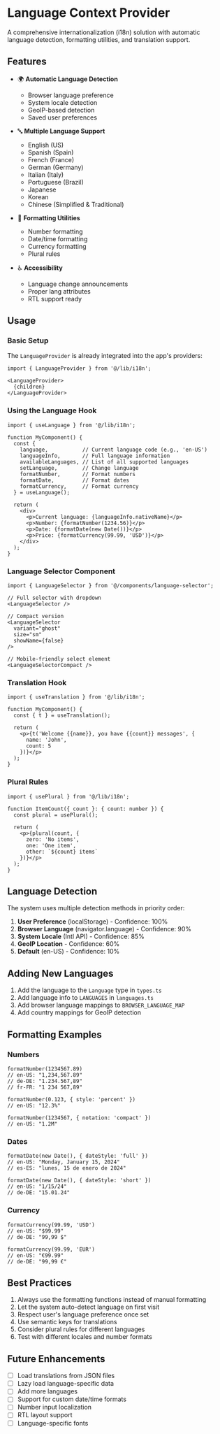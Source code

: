 # Language Context Provider

A comprehensive internationalization (i18n) solution with automatic language detection, formatting utilities, and translation support.

## Features

- 🌍 **Automatic Language Detection**
  - Browser language preference
  - System locale detection
  - GeoIP-based detection
  - Saved user preferences

- 🔤 **Multiple Language Support**
  - English (US)
  - Spanish (Spain)
  - French (France)
  - German (Germany)
  - Italian (Italy)
  - Portuguese (Brazil)
  - Japanese
  - Korean
  - Chinese (Simplified & Traditional)

- 📝 **Formatting Utilities**
  - Number formatting
  - Date/time formatting
  - Currency formatting
  - Plural rules

- ♿ **Accessibility**
  - Language change announcements
  - Proper lang attributes
  - RTL support ready

## Usage

### Basic Setup

The `LanguageProvider` is already integrated into the app's providers:

```tsx
import { LanguageProvider } from '@/lib/i18n';

<LanguageProvider>
  {children}
</LanguageProvider>
```

### Using the Language Hook

```tsx
import { useLanguage } from '@/lib/i18n';

function MyComponent() {
  const {
    language,           // Current language code (e.g., 'en-US')
    languageInfo,       // Full language information
    availableLanguages, // List of all supported languages
    setLanguage,        // Change language
    formatNumber,       // Format numbers
    formatDate,         // Format dates
    formatCurrency,     // Format currency
  } = useLanguage();

  return (
    <div>
      <p>Current language: {languageInfo.nativeName}</p>
      <p>Number: {formatNumber(1234.56)}</p>
      <p>Date: {formatDate(new Date())}</p>
      <p>Price: {formatCurrency(99.99, 'USD')}</p>
    </div>
  );
}
```

### Language Selector Component

```tsx
import { LanguageSelector } from '@/components/language-selector';

// Full selector with dropdown
<LanguageSelector />

// Compact version
<LanguageSelector 
  variant="ghost" 
  size="sm"
  showName={false}
/>

// Mobile-friendly select element
<LanguageSelectorCompact />
```

### Translation Hook

```tsx
import { useTranslation } from '@/lib/i18n';

function MyComponent() {
  const { t } = useTranslation();

  return (
    <p>{t('Welcome {{name}}, you have {{count}} messages', {
      name: 'John',
      count: 5
    })}</p>
  );
}
```

### Plural Rules

```tsx
import { usePlural } from '@/lib/i18n';

function ItemCount({ count }: { count: number }) {
  const plural = usePlural();

  return (
    <p>{plural(count, {
      zero: 'No items',
      one: 'One item',
      other: `${count} items`
    })}</p>
  );
}
```

## Language Detection

The system uses multiple detection methods in priority order:

1. **User Preference** (localStorage) - Confidence: 100%
2. **Browser Language** (navigator.language) - Confidence: 90%
3. **System Locale** (Intl API) - Confidence: 85%
4. **GeoIP Location** - Confidence: 60%
5. **Default** (en-US) - Confidence: 10%

## Adding New Languages

1. Add the language to the `Language` type in `types.ts`
2. Add language info to `LANGUAGES` in `languages.ts`
3. Add browser language mappings to `BROWSER_LANGUAGE_MAP`
4. Add country mappings for GeoIP detection

## Formatting Examples

### Numbers
```tsx
formatNumber(1234567.89)
// en-US: "1,234,567.89"
// de-DE: "1.234.567,89"
// fr-FR: "1 234 567,89"

formatNumber(0.123, { style: 'percent' })
// en-US: "12.3%"

formatNumber(1234567, { notation: 'compact' })
// en-US: "1.2M"
```

### Dates
```tsx
formatDate(new Date(), { dateStyle: 'full' })
// en-US: "Monday, January 15, 2024"
// es-ES: "lunes, 15 de enero de 2024"

formatDate(new Date(), { dateStyle: 'short' })
// en-US: "1/15/24"
// de-DE: "15.01.24"
```

### Currency
```tsx
formatCurrency(99.99, 'USD')
// en-US: "$99.99"
// de-DE: "99,99 $"

formatCurrency(99.99, 'EUR')
// en-US: "€99.99"
// de-DE: "99,99 €"
```

## Best Practices

1. Always use the formatting functions instead of manual formatting
2. Let the system auto-detect language on first visit
3. Respect user's language preference once set
4. Use semantic keys for translations
5. Consider plural rules for different languages
6. Test with different locales and number formats

## Future Enhancements

- [ ] Load translations from JSON files
- [ ] Lazy load language-specific data
- [ ] Add more languages
- [ ] Support for custom date/time formats
- [ ] Number input localization
- [ ] RTL layout support
- [ ] Language-specific fonts